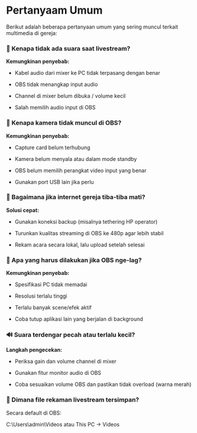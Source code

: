 # Pertanyaam Umum

Berikut adalah beberapa pertanyaan umum yang sering muncul terkait multimedia di gereja:

### 🔌 Kenapa tidak ada suara saat livestream?

**Kemungkinan penyebab:**

- Kabel audio dari mixer ke PC tidak terpasang dengan benar

- OBS tidak menangkap input audio

- Channel di mixer belum dibuka / volume kecil

- Salah memilih audio input di OBS

### 🎥 Kenapa kamera tidak muncul di OBS?

**Kemungkinan penyebab:**

- Capture card belum terhubung

- Kamera belum menyala atau dalam mode standby

- OBS belum memilih perangkat video input yang benar

- Gunakan port USB lain jika perlu

### 📶 Bagaimana jika internet gereja tiba-tiba mati?

**Solusi cepat:**

- Gunakan koneksi backup (misalnya tethering HP operator)

- Turunkan kualitas streaming di OBS ke 480p agar lebih stabil

- Rekam acara secara lokal, lalu upload setelah selesai

### 🔄 Apa yang harus dilakukan jika OBS nge-lag?

**Kemungkinan penyebab:**

- Spesifikasi PC tidak memadai

- Resolusi terlalu tinggi

- Terlalu banyak scene/efek aktif

- Coba tutup aplikasi lain yang berjalan di background

### 🔊 Suara terdengar pecah atau terlalu kecil?

**Langkah pengecekan:**

- Periksa gain dan volume channel di mixer

- Gunakan fitur monitor audio di OBS

- Coba sesuaikan volume OBS dan pastikan tidak overload (warna merah)

### 📁 Dimana file rekaman livestream tersimpan?

Secara default di OBS: &#x20;

C:\Users\admin\Videos atau This PC → Videos

